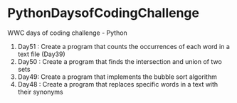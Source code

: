 # PythonDaysofCodingChallenge
WWC days of coding challenge - Python
  1. Day51 : Create a program that counts the occurrences of each word in a text file (Day39)
  2. Day50 : Create a program that finds the intersection and union of two sets
  3. Day49: Create a program that implements the bubble sort algorithm
  4. Day48 : Create a program that replaces specific words in a text with their synonyms

